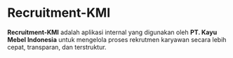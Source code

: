# Recruitment-KMI

**Recruitment-KMI** adalah aplikasi internal yang digunakan oleh **PT. Kayu Mebel Indonesia** untuk mengelola proses rekrutmen karyawan secara lebih cepat, transparan, dan terstruktur.
